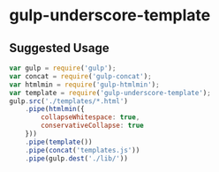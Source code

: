 # gulp-underscore-template

## Suggested Usage

```javascript
var gulp = require('gulp');
var concat = require('gulp-concat');
var htmlmin = require('gulp-htmlmin');
var template = require('gulp-underscore-template');
gulp.src('./templates/*.html')
    .pipe(htmlmin({
        collapseWhitespace: true,
        conservativeCollapse: true
    }))
    .pipe(template())
    .pipe(concat('templates.js'))
    .pipe(gulp.dest('./lib/'))
```
